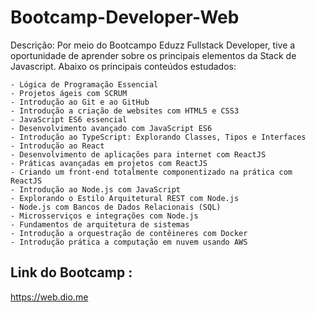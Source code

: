 # Bootcamp-Developer-Web

Descrição: Por meio do Bootcampo Eduzz Fullstack Developer, tive a oportunidade de aprender sobre os principais elementos da Stack de Javascript. Abaixo os principais conteúdos estudados:

	- Lógica de Programação Essencial
	- Projetos ágeis com SCRUM
	- Introdução ao Git e ao GitHub
	- Introdução a criação de websites com HTML5 e CSS3
	- JavaScript ES6 essencial
	- Desenvolvimento avançado com JavaScript ES6
	- Introdução ao TypeScript: Explorando Classes, Tipos e Interfaces
	- Introdução ao React
	- Desenvolvimento de aplicações para internet com ReactJS
	- Práticas avançadas em projetos com ReactJS
	- Criando um front-end totalmente componentizado na prática com ReactJS
	- Introdução ao Node.js com JavaScript
	- Explorando o Estilo Arquitetural REST com Node.js
	- Node.js com Bancos de Dados Relacionais (SQL)
	- Microsserviços e integrações com Node.js
	- Fundamentos de arquitetura de sistemas
	- Introdução a orquestração de contêineres com Docker
	- Introdução prática a computação em nuvem usando AWS


## Link do Bootcamp : <br/>
[ https://web.dio.me ](https://web.dio.me)



